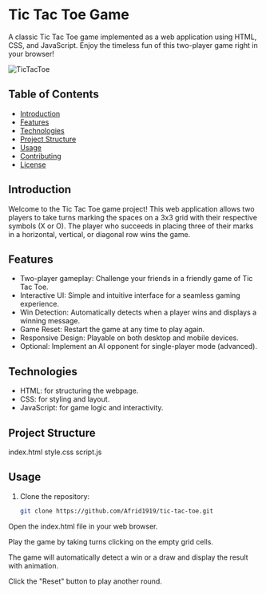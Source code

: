 # Tic Tac Toe Game

A classic Tic Tac Toe game implemented as a web application using HTML, CSS, and JavaScript. Enjoy the timeless fun of this two-player game right in your browser!

![TicTacToe](https://github.com/Afrid1919/TicTacToe/assets/132122733/010fa918-6cc3-4e9d-b501-64f7b46b1263)

## Table of Contents

- [Introduction](#introduction)
- [Features](#features)
- [Technologies](#technologies)
- [Project Structure](#project-structure)
- [Usage](#usage)
- [Contributing](#contributing)
- [License](#license)

## Introduction

Welcome to the Tic Tac Toe game project! This web application allows two players to take turns marking the spaces on a 3x3 grid with their respective symbols (X or O). The player who succeeds in placing three of their marks in a horizontal, vertical, or diagonal row wins the game.

## Features

- Two-player gameplay: Challenge your friends in a friendly game of Tic Tac Toe.
- Interactive UI: Simple and intuitive interface for a seamless gaming experience.
- Win Detection: Automatically detects when a player wins and displays a winning message.
- Game Reset: Restart the game at any time to play again.
- Responsive Design: Playable on both desktop and mobile devices.
- Optional: Implement an AI opponent for single-player mode (advanced).

## Technologies

- HTML: for structuring the webpage.
- CSS: for styling and layout.
- JavaScript: for game logic and interactivity.

## Project Structure

index.html
style.css
script.js

## Usage

1. Clone the repository:
   ```bash
   git clone https://github.com/Afrid1919/tic-tac-toe.git
Open the index.html file in your web browser.

Play the game by taking turns clicking on the empty grid cells.

The game will automatically detect a win or a draw and display the result with animation.

Click the "Reset" button to play another round.
